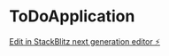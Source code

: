 # ToDoApplication

[Edit in StackBlitz next generation editor ⚡️](https://stackblitz.com/~/github.com/TsunaMaru0103/ToDoApplication)